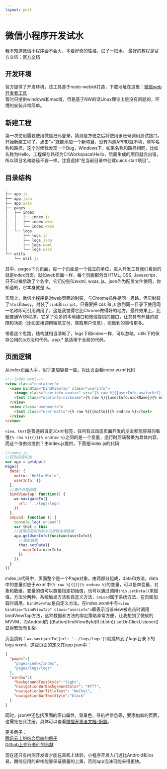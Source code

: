 ```yaml
---
layout: post
---
```


# 微信小程序开发试水

我不知道微信小程序会不会火，本着好奇的性格，试了一把水。
最好的教程是官方文档：[官方文档][1]

## 开发环境
官方提供了开发环境，该工具基于node-webkit打造，下载地址在这里：[微信web开发者工具][2]<br>
暂时只提供windows和mac版，但是基于NW的话Linux理论上是没有问题的，环境的安装非常简单。

## 新建工程
第一次使用需要使用微信扫码登录，猜测是方便之后将使用该账号调用测试接口。
开始新建工程了，点击“+”就能添加一个新项目，没有内测APPID就不填，填写名称和路径，这个时候我发现一个Bug，Windows下，如果名称和路径相同，比如名称为Hello，工程保存路径为C:\Workspace\Hello，后面生成的项目就会出错，所以项目名和路径不要一样。注意选择“在当前目录中创建quick start项目”。

## 目录结构
```js
.
├── app.js
├── app.json
├── app.wxss
├── pages
│   ├── index
│   │   ├── index.js
│   │   ├── index.wxml
│   │   └── index.wxss
│   └── logs
│       ├── logs.js
│       ├── logs.json
│       ├── logs.wxml
│       └── logs.wxss
└── utils
    └── util.js
```

其中，pages下为页面，每一个页面是一个独立的单位，进入开发工具我们看到的就是index页面，就如web页面一样，每个页面都包含HTML, CSS, Javascript，只不过微信改了个名字，它们分别叫wxml, wxss, js。json作为配置文件使用，你知道的，它本身就是 js。

实际上，微信小程序是对web页面的封装，与Chrome插件是同一思路。但它封装了`html`和`body`，封装了`link`和`script`，只需要把 css 和 js 放到同一目录下使用同一名称即可引用调用了，这是我觉得它比Chrome做得好的地方。最终效果上，比起普通WEB程序，它多了众多的本地接口和微信提供的接口，让其具有开挂的权限和功能（比如直接调用微信支付，获取用户信息），能做到的事情更多。

带着这个思路，结构就相当清晰了，logs下和index一样，可以忽略，utils下的保存公用的js方法和代码，app.* 是适用于全局的代码。

## 页面逻辑
从index页面入手，似乎更加容易一些，对比页面看index.wxml代码

```html
<!--index.wxml-->
<view class="container">
  <view bindtap="bindViewTap" class="userinfo">
    <image class="userinfo-avatar" src="{% raw %}{{userInfo.avatarUrl}}{% endraw %}" background-size="cover"></image>
    <text class="userinfo-nickname">{% raw %}{{userInfo.nickName}}{% endraw %}</text>
  </view>
  <view class="usermotto">
    <text class="user-motto">{% raw %}{{motto}}{% endraw %}</text>
  </view>
</view>
```

`view、text`是普通的自定义xml标签，任何有过动态页面开发的朋友都能容易的看懂`{% raw %}{{}}{% endraw %}`之间的是一个变量，运行时后端替换为具体内容，而这个值由谁提供？由index.js提供，下面是index.js的代码

```js
//index.js
//获取应用实例
var app = getApp()
Page({
  data: {
    motto: 'Hello World',
    userInfo: {}
  },
  //事件处理函数
  bindViewTap: function() {
    wx.navigateTo({
      url: '../logs/logs'
    })
  },
  onLoad: function () {
    console.log('onLoad')
    var that = this
    //调用应用实例的方法获取全局数据
    app.getUserInfo(function(userInfo){
      //更新数据
      that.setData({
        userInfo:userInfo
      })
    })
  }
})
```
index.js代码中，页面整个是一个Page对象，由两部分组成，data和方法，data中的变量对应于wxml中`{% raw %}{{}}{% endraw %}`的变量，可以是单变量，对象和数组。变量的值可以直接指定初始值，也可以通过调用`this.setData()`来赋值。方法分两种，系统触发方法和自定义方法，`onLoad`属于系统方法，在页面加载时调用。`bindViewTap`是自定义方法，在index.wxml中有`<view bindtap="bindViewTap" class="userinfo">`即表示当该view被点击时调用bindViewTap方法，这种数据和方法的绑定策略非常方便，让我想到了微软的MVVM，而Android的 ((Button)findViewById(R.id.btn)).setOnClickListener() 显得繁琐而复杂。

页面跳转：`wx.navigateTo({url: '../logs/logs'})`就跳转到了logs目录下的logs.wxml，这些页面的定义在app.json中：

```json
{
  "pages":[
    "pages/index/index",
    "pages/logs/logs"
  ],
  "window":{
    "backgroundTextStyle":"light",
    "navigationBarBackgroundColor": "#fff",
    "navigationBarTitleText": "WeChat",
    "navigationBarTextStyle":"black"
  }
}
```
同时，json中还包括页面的窗口属性，背景色，导航栏信息等，要添加新的页面，也需先在此注册。具体可以查看[微信开发者文档-配置][3]。

更多例子：<br>
[腾讯云上的结合后端的例子][4]<br>
[Github上先行者们的贡献][5]

现在还只有内测开发者才能在真机上体验，小程序开发入门远比Android和ios易，期待应用的审核能够保证质量的上乘，否则app泡沫可能来得更快。


  [1]: https://mp.weixin.qq.com/debug/wxadoc/dev/
  [2]: https://mp.weixin.qq.com/debug/wxadoc/dev/devtools/download.html
  [3]: https://mp.weixin.qq.com/debug/wxadoc/dev/framework/config.html?t=1475052056481
  [4]: https://www.qcloud.com/act/event/yingyonghao.html?utm_source=qcloudbanner&utm_medium=banner1&utm_campaign=qcloud
  [5]: https://github.com/search?utf8=✓&q=微信+小程序